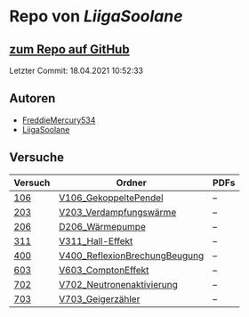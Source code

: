 # Repo von *LiigaSoolane*

## [zum Repo auf GitHub](https://github.com/LiigaSoolane/Paktikum)

Letzter Commit: 18.04.2021 10:52:33

## Autoren
- [FreddieMercury534](https://github.com/FreddieMercury534)
- [LiigaSoolane](https://github.com/LiigaSoolane)

## Versuche

|       Versuch       |                                                     Ordner                                                      |PDFs|
|---------------------|-----------------------------------------------------------------------------------------------------------------|----|
|[106](../versuch/106)|[V106_GekoppeltePendel](https://github.com/LiigaSoolane/Paktikum/tree/main/V106_GekoppeltePendel)                |–   |
|[203](../versuch/203)|[V203_Verdampfungswärme](https://github.com/LiigaSoolane/Paktikum/tree/main/V203_Verdampfungsw%C3%A4rme)         |–   |
|[206](../versuch/206)|[D206_Wärmepumpe](https://github.com/LiigaSoolane/Paktikum/tree/main/D206_W%C3%A4rmepumpe)                       |–   |
|[311](../versuch/311)|[V311_Hall-Effekt](https://github.com/LiigaSoolane/Paktikum/tree/main/V311_Hall-Effekt)                          |–   |
|[400](../versuch/400)|[V400_ReflexionBrechungBeugung](https://github.com/LiigaSoolane/Paktikum/tree/main/V400_ReflexionBrechungBeugung)|–   |
|[603](../versuch/603)|[V603_ComptonEffekt](https://github.com/LiigaSoolane/Paktikum/tree/main/V603_ComptonEffekt)                      |–   |
|[702](../versuch/702)|[V702_Neutronenaktivierung](https://github.com/LiigaSoolane/Paktikum/tree/main/V702_Neutronenaktivierung)        |–   |
|[703](../versuch/703)|[V703_Geigerzähler](https://github.com/LiigaSoolane/Paktikum/tree/main/V703_Geigerz%C3%A4hler)                   |–   |
